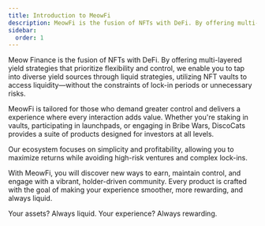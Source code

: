 ```yaml
---
title: Introduction to MeowFi
description: MeowFi is the fusion of NFTs with DeFi. By offering multi-layered yield strategies that prioritize flexibility and control, we enable you to tap into diverse yield sources through liquid strategies, utilizing NFT vaults to access liquidity—without the constraints of lock-in periods or unnecessary risks.
sidebar:
  order: 1
---
```


Meow Finance is the fusion of NFTs with DeFi. By offering multi-layered yield strategies that prioritize flexibility and control, we enable you to tap into diverse yield sources through liquid strategies, utilizing NFT vaults to access liquidity—without the constraints of lock-in periods or unnecessary risks.

MeowFi is tailored for those who demand greater control and delivers a experience where every interaction adds value. Whether you're staking in vaults, participating in launchpads, or engaging in Bribe Wars, DiscoCats provides a suite of products designed for investors at all levels.

Our ecosystem focuses on simplicity and profitability, allowing you to maximize returns while avoiding high-risk ventures and complex lock-ins.

With MeowFi, you will discover new ways to earn, maintain control, and engage with a vibrant, holder-driven community. Every product is crafted with the goal of making your experience smoother, more rewarding, and always liquid.

Your assets? Always liquid. Your experience? Always rewarding.
